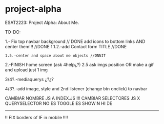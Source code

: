 # project-alpha
 ESAT2223: Project Alpha: About Me.

 TO-DO:

 1.- Fix top navbar background // DONE
 add icons to bottom links AND center them!!! //DONE
  1.1.2.-add Contact form TITLE //DONE

    1.5.-center and space about me objects //ONNIT

 2.-FINISH home screen (ask 4help¿?)
    2.5 ask imgs position OR make a gif and upload just 1 img

 3/4?.-mediaquerys ¿?¿?

 4/3?.-add image, style and 2nd listener (change btn onclick) to navbar

 CAMBIAR NOMBRE JS A INDEX.JS !!!
 CAMBIAR SELECTORES JS X QUERYSELECTOR
 NO  ES TOGGLE ES SHOW N HI DE

 ----------------
 !! FIX borders of IF in mobile !!!!
